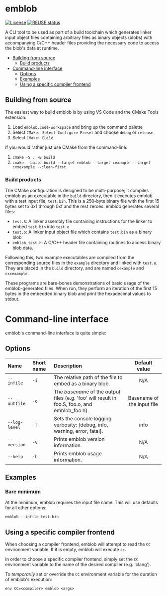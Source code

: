 # emblob

<!-- SPDX-License-Identifier: MIT -->
<!-- Copyright (c) 2018-2024 Ryan M. Lederman <lederman@gmail.com> -->

[![License](https://img.shields.io/github/license/aremmell/emblob?color=%2340b900&cacheSeconds=60)](https://github.com/aremmell/emblob/blob/master/LICENSE)
[![REUSE status](https://api.reuse.software/badge/github.com/aremmell/emblob)](https://api.reuse.software/info/github.com/aremmell/emblob)

A CLI tool to be used as part of a build toolchain which generates linker input object files containing arbitrary files as binary objects (blobs) with accompanying C/C++ header files providing the necessary code to access the blob's data at runtime.

<!-- toc -->

- [Building from source](#build-from-source)
  - [Build products](#build-products)
- [Command-line interface](#cli-interface)
  - [Options](#cli-options)
  - [Examples](#cli-examples)
  - [Using a specific compiler frontend](#using-specific-compiler)

<!-- tocstop -->

## <a id="build-from-source" /> Building from source

The easiest way to build emblob is by using VS Code and the CMake Tools extension:

1. Load `emblob.code-workspace` and bring up the command palette
2. Select `CMake: Select Configure Preset` and choose `debug` or `release`
3. Select `CMake: Build`

If you would rather just use CMake from the command-line:

1. `cmake -S . -B build`
2. `cmake --build build --target emblob --target cexample --target cxxexample --clean-first`

### <a id="build-products" /> Build products

The CMake configuration is designed to be multi-purpose; it compiles emblob as an executable in the `build` directory, then it executes emblob with a test input file, `test.bin`. This is a 250-byte binary file with the first 15 bytes set to 0x1 through 0xf and the rest zeroes. emblob generates several files:

- `test.S`: A linker assembly file containing instructions for the linker to embed `test.bin` into `test.o`
- `test.o`: A linker input object file which contains `test.bin` as a binary blob
- `emblob_test.h`: A C/C++ header file containing routines to access binary blob data.

Following this, two example executables are compiled from the corresponding source files in the `example` directory and linked with `test.o`. They are placed in the `build` directory, and are named `cexample` and `cxxexample`.

These programs are bare-bones demonstrations of basic usage of the emblob-generated files. When run, they perform an iteration of the first 15 bytes in the embedded binary blob and print the hexadecimal values to stdout.

# <a id="cli-interface" /> Command-line interface

emblob's command-line interface is quite simple:

## <a id="cli-options" /> Options

| Name | Short name | Description | Default value |
|:-----------|:-----|:------------|:-------------:|
| `--infile` | `-i` | The relative path of the file to embed as a binary blob. | N/A |
| `--outfile` | `-o` | The *basename* of the output files (e.g. 'foo' will result in foo.S, foo.o, and emblob_foo.h). | Basename of the input file |
| `--log-level` | `-l` | Sets the console logging verbosity: [debug, info, warning, error, fatal]. | info |
| `--version` | `-v` | Prints emblob version information. | N/A |
| `--help` | `-h` | Prints emblob usage information. | N/A |

## <a id="cli-examples" /> Examples

### Bare minimum

At the minimum, emblob requires the input file name. This will use defaults for all other options:

~~~
emblob --infile test.bin
~~~

## <a id="using-specific-compiler" /> Using a specific compiler frontend

When choosing a compiler frontend, emblob will attempt to read the `CC` environment variable. If it is empty, emblob will execute `cc`.

In order to choose a specific compiler frontend, simply set the `CC` environment variable to the name of the desired compiler (e.g. 'clang').

To *temporarily* set or override the `CC` environment variable for the duration of emblob's execution:

~~~
env CC=<compiler> emblob <args>
~~~
